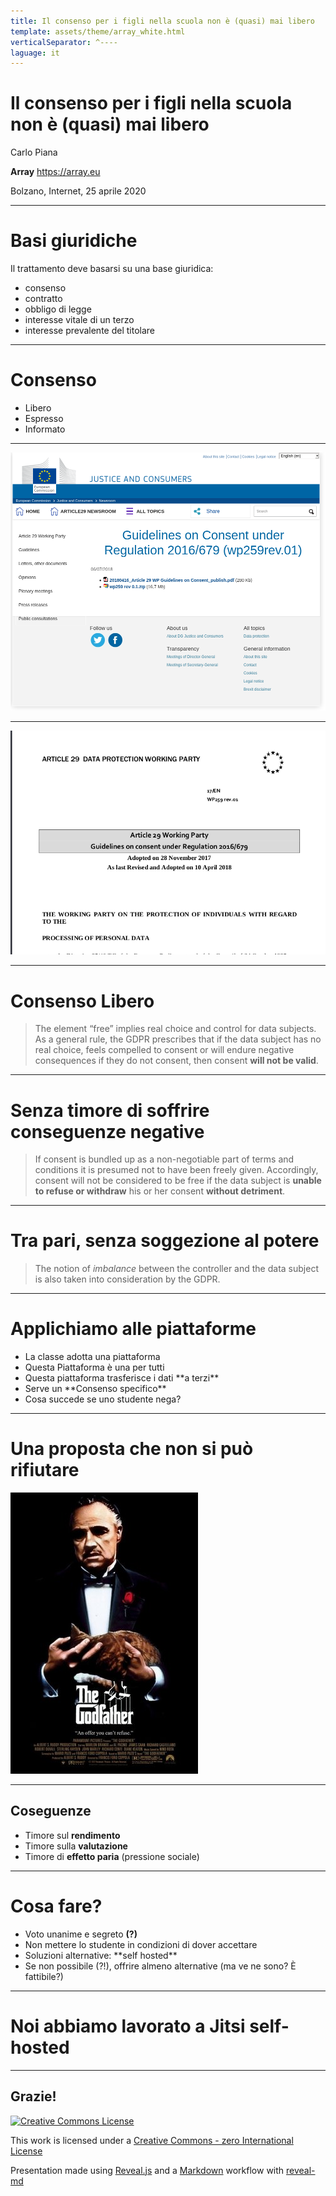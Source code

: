 ```yaml
---
title: Il consenso per i figli nella scuola non è (quasi) mai libero
template: assets/theme/array_white.html
verticalSeparator: ^----
laguage: it
---
```



# Il consenso per i figli nella scuola non è (quasi) mai libero


Carlo Piana

**Array**
  https://array.eu

Bolzano, Internet, 25 aprile 2020

---
# Basi giuridiche

Il trattamento deve basarsi su una base giuridica:

- <span class="fragment highlight-red">consenso</span>
- contratto
- obbligo di legge
- interesse vitale di un terzo
- interesse prevalente del titolare

---

# Consenso

- <span class="fragment highlight-red">Libero</span>
- Espresso
- Informato

---

<img class="center-img-large" src="assets/img/fontespizio_art29.png" />


---

<img class="center-img-large" src="assets/img/wp29_consent.png" />

----

# Consenso Libero

> The element “free” implies real choice and control for data subjects. As a general rule, the GDPR
prescribes that if the data subject has no real choice, feels compelled to consent or will endure
negative consequences if they do not consent, then consent **will not be valid**.

----

# Senza timore di soffrire conseguenze negative

> If consent is bundled
up as a non-negotiable part of terms and conditions it is presumed not to have been freely given.
Accordingly, consent will not be considered to be free if the data subject is **unable to refuse or
withdraw** his or her consent **without detriment**.

----
# Tra pari, senza soggezione al potere

> The notion of *imbalance* between the controller
and the data subject is also taken into consideration by the GDPR.

---
# Applichiamo alle piattaforme

- <!--frag--> La classe adotta una piattaforma
- <!--frag--> Questa Piattaforma è una per tutti
- <!--frag--> Questa piattaforma trasferisce i dati **a terzi** <!--frag-->
- <!--frag--> Serve un **Consenso specifico** <!--frag-->
- <!--frag--> Cosa succede se uno studente nega?

----

# Una proposta che non si può rifiutare

<img class="center-img-large" src="assets/img/thegodfather.jpg" />

---
## Coseguenze

- Timore sul **rendimento**
- Timore sulla **valutazione**
- Timore di **effetto paria** (pressione sociale)

---
# Cosa fare?

- Voto unanime e segreto **(?)** <!--frag-->
- <!--frag--> Non mettere lo studente in condizioni di dover accettare
- <!--frag--> Soluzioni alternative: **self hosted** <!--frag-->
- <!--frag--> Se non possibile (?!), offrire almeno alternative (ma ve ne sono? È fattibile?)

---
# Noi abbiamo lavorato a Jitsi self-hosted

<!-- .slide:  data-background-iframe="https://jitsi-club.gitlab.io/jitsi-self-hosting/en/"  -->

---
<!-- bkg thanks.jpg-->

## Grazie!

<div class="bottom">

[![Creative Commons License](http://i.creativecommons.org/p/zero/1.0/88x31.png)<!-- .element: style="border-width:0" -->][CC0]

This work is licensed under a [Creative Commons - zero International License][CC0]

Presentation made using [Reveal.js][81aa3153] and a [Markdown][81aa3154] workflow with [reveal-md](https://github.com/webpro/reveal-md)

</div>

  [CC0]: http://creativecommons.org/publicdomain/zero/1.0/
  [81aa3153]: https://revealjs.com/ "Reveal"
  [81aa3154]: https://daringfireball.net/projects/markdown/syntax
